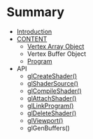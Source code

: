 # Summary

* [Introduction](README.md)
* [CONTENT](chapter1.md)
   * [Vertex Array Object](vertex_array_object.md)
   * Vertex Buffer Object
   * [Program](Program.md)
* API
   * [glCreateShader()](api/glCreateShader.md)
   * [glShaderSource()](api/glShaderSource.md)
   * [glCompileShader()](api/glCompileShader.md)
   * [glAttachShader()](api/glAttachShader.md)
   * [glLinkProgram()](api/glLinkProgram.md)
   * [glDeleteShader()](api/glDeleteShader.md)
   * [glViewport()](api/glViewport.md)
   * glGenBuffers()

